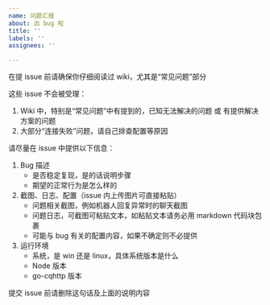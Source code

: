 ```yaml
---
name: 问题汇报
about: 出 bug 啦
title: ''
labels: ''
assignees: ''

---
```


在提 issue 前请确保你仔细阅读过 wiki，尤其是“常见问题”部分

这些 issue 不会被受理：

1. Wiki 中，特别是“常见问题”中有提到的，已知无法解决的问题 或 有提供解决方案的问题
2. 大部分“连接失败”问题，请自己排查配置等原因

请尽量在 issue 中提供以下信息：

1. Bug 描述
   - 是否稳定复现，是的话说明步骤
   - 期望的正常行为是怎么样的
2. 截图、日志、配置（issue 内上传图片可直接粘贴）
   - 问题相关截图，例如机器人回复异常时的聊天截图
   - 问题日志，可截图可粘贴文本，如粘贴文本请务必用 markdown 代码块包裹
   - 可能与 bug 有关的配置内容，如果不确定则不必提供
3. 运行环境
   - 系统，是 win 还是 linux，具体系统版本是什么
   - Node 版本
   - go-cqhttp 版本

提交 issue 前请删除这句话及上面的说明内容
